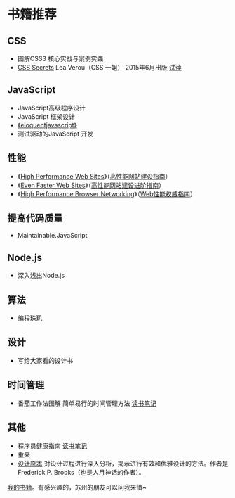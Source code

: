 # 书籍推荐
## CSS
* 图解CSS3 核心实战与案例实践
* [CSS Secrets](http://shop.oreilly.com/product/0636920031123.do) Lea Verou（CSS 一姐） 2015年6月出版 [试读](http://cdn.oreillystatic.com/oreilly/booksamplers/9781449372637_sampler.pdf)

## JavaScript
* JavaScript高级程序设计
* JavaScript 框架设计
* [《eloquentjavascript》](http://eloquentjavascript.net)
* 测试驱动的JavaScript 开发


## 性能
* 《[High Performance Web Sites](http://book.douban.com/subject/2084131/)》（[高性能网站建设指南](http://book.douban.com/subject/3132277/)）
* 《[Even Faster Web Sites](http://book.douban.com/subject/3686503/)》（[高性能网站建设进阶指南](http://book.douban.com/subject/4719162/)）
* 《[High Performance Browser Networking](http://book.douban.com/subject/21866396/)》（[Web性能权威指南](http://book.douban.com/subject/25856314/)）

## 提高代码质量
* Maintainable.JavaScript

## Node.js
* 深入浅出Node.js

## 算法
* 编程珠玑

## 设计
* 写给大家看的设计书

## 时间管理
* 番茄工作法图解 简单易行的时间管理方法 [读书笔记](note/pomodoro-technique-illustrated.md)

## 其他
* 程序员健康指南 [读书笔记](note/the-healthy-programmer.md)
* 重来
* [设计原本](https://book.douban.com/subject/5406042/) 对设计过程进行深入分析，揭示进行有效和优雅设计的方法。作者是Frederick P. Brooks（也是人月神话的作者）。

[我的书籍](my-book.md)。有感兴趣的，苏州的朋友可以问我来借~

